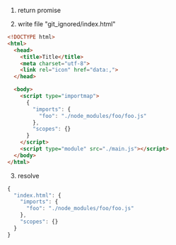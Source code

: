 1. return promise

2. write file "git_ignored/index.html"
```html
<!DOCTYPE html>
<html>
  <head>
    <title>Title</title>
    <meta charset="utf-8">
    <link rel="icon" href="data:,">
  </head>

  <body>
    <script type="importmap">
      {
        "imports": {
          "foo": "./node_modules/foo/foo.js"
        },
        "scopes": {}
      }
    </script>
    <script type="module" src="./main.js"></script>
  </body>
</html>
```

3. resolve
```js
{
  "index.html": {
    "imports": {
      "foo": "./node_modules/foo/foo.js"
    },
    "scopes": {}
  }
}
```